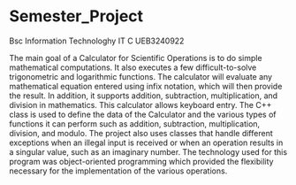 # Semester_Project
Bsc Information Technologhy
IT C
UEB3240922

The main goal of a Calculator for Scientific Operations is to do simple 
mathematical computations. It also executes a few difficult-to-solve 
trigonometric and logarithmic functions. The calculator will evaluate any 
mathematical equation entered using infix notation, which will then provide the 
result. In addition, it supports addition, subtraction, multiplication, and division 
in mathematics. This calculator allows keyboard entry. The C++ class is used to 
define the data of the Calculator and the various types of functions it can perform 
such as addition, subtraction, multiplication, division, and modulo. The project 
also uses classes that handle different exceptions when an illegal input is 
received or when an operation results in a singular value, such as an imaginary 
number. The technology used for this program was object-oriented programming 
which provided the flexibility necessary for the implementation of the various 
operations.
